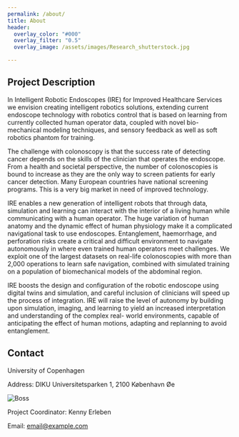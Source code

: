 ```yaml
---
permalink: /about/
title: About
header:
  overlay_color: "#000"
  overlay_filter: "0.5"
  overlay_image: /assets/images/Research_shutterstock.jpg

---
```

## Project Description

In Intelligent Robotic Endoscopes (IRE) for Improved Healthcare Services we envision creating intelligent robotics solutions, extending current endoscope technology with robotics control that is based on learning from currently collected human operator data, coupled with novel bio-mechanical modeling techniques, and sensory feedback as well as soft robotics phantom for training.

The challenge with colonoscopy is that the success rate of detecting cancer depends on the skills of the clinician that operates the endoscope. From a health and societal perspective, the number of colonoscopies is bound to increase as they are the only way to screen patients for early cancer detection. Many European countries have national screening programs. This is a very big market in need of improved technology.

IRE enables a new generation of intelligent robots that through data, simulation and learning can interact with the interior of a living human while communicating with a human operator. The huge variation of human anatomy and the dynamic effect of human physiology make it a complicated navigational task to use endoscopes. Entanglement, haemorrhage, and perforation risks create a critical and difficult environment to navigate autonomously in where even trained human operators meet challenges. We exploit one of the largest datasets on real-life colonoscopies with more than 2,000 operations to learn safe navigation, combined with simulated training on a population of biomechanical models of the abdominal region.

IRE boosts the design and configuration of the robotic endoscope using digital twins and simulation, and careful inclusion of clinicians will speed up the process of integration. IRE will raise the level of autonomy by building upon simulation, imaging, and learning to yield an increased interpretation and understanding of the complex real- world environments, capable of anticipating the effect of human motions, adapting and replanning to avoid entanglement.

## Contact

<div>
    <p>University of Copenhagen</p>
    <p>Address: DIKU Universitetsparken 1, 2100 København Øe</p>
    <img src="{{ "assets/images/boss.jpg" | relative_url }}" alt="Boss">
    <p>Project Coordinator: Kenny Erleben </p>
    <p>Email: <a href="mailto:kenny@di.ku.dk">email@example.com</a></p>
</div>

